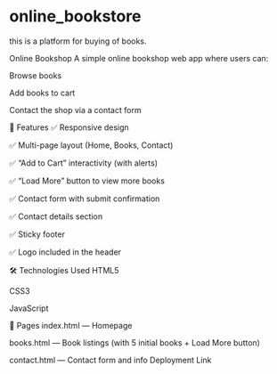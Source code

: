 # online_bookstore

this is a platform for buying of books.

Online Bookshop
A simple online bookshop web app where users can:

Browse books

Add books to cart

Contact the shop via a contact form

🚀 Features
✅ Responsive design

✅ Multi-page layout (Home, Books, Contact)

✅ “Add to Cart” interactivity (with alerts)

✅ “Load More” button to view more books

✅ Contact form with submit confirmation

✅ Contact details section

✅ Sticky footer

✅ Logo included in the header

🛠️ Technologies Used
HTML5

CSS3

JavaScript

📂 Pages
index.html — Homepage

books.html — Book listings (with 5 initial books + Load More button)

contact.html — Contact form and info
Deployment Link
